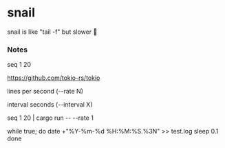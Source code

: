 # snail
snail is like "tail -f" but slower 🐌

### Notes
seq 1 20

https://github.com/tokio-rs/tokio


lines per second (--rate N)

interval seconds (--interval X)



seq 1 20 | cargo run -- --rate 1





while true; do
    date +"%Y-%m-%d %H:%M:%S.%3N" >> test.log
    sleep 0.1
done
